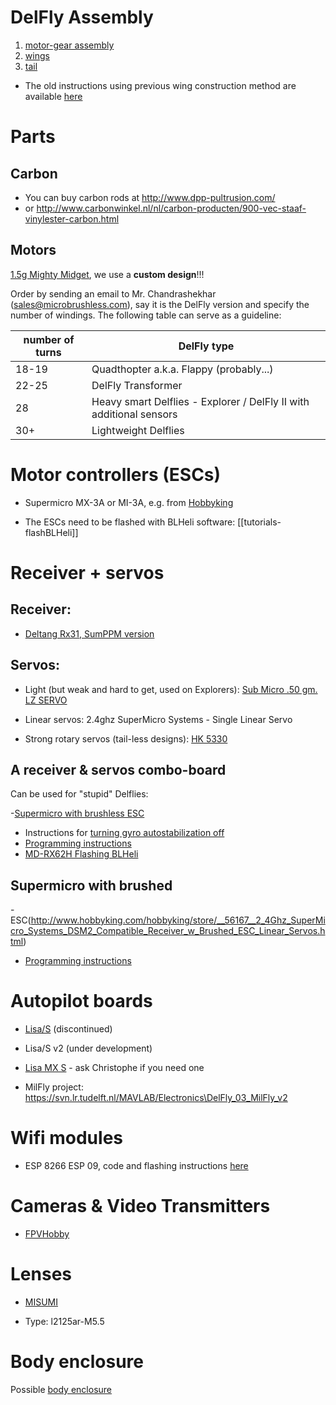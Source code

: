 # DelFly Assembly

  1. [motor-gear assembly](https://github.com/tudelft/mavlab/blob/master/pdf/delfly/A-motorGearAssembly.pdf)
  2. [wings](https://github.com/tudelft/mavlab/blob/master/pdf/delfly/B-wingConstruction.pdf)
  3. [tail](https://github.com/tudelft/mavlab/blob/master/pdf/delfly/C-tailConstruction.pdf)


 -  The old instructions using previous wing construction method are available [here](https://github.com/tudelft/mavlab/blob/master/pdf/delfly/delfly.assembly.2014.pdf)


# Parts

## Carbon

 - You can buy carbon rods at http://www.dpp-pultrusion.com/
 - or http://www.carbonwinkel.nl/nl/carbon-producten/900-vec-staaf-vinylester-carbon.html

## Motors

[1.5g Mighty Midget](http://microbrushless.com/products/micro-uav-propulsion/1-5gm-mighty-midget-motors/), we use a **custom design**!!!

Order by sending an email to Mr. Chandrashekhar (sales@microbrushless.com), say it is the DelFly version and specify the number of windings. The following table can serve as a guideline:

| number of turns | DelFly type |
| --- | --- |
| 18-19 | Quadthopter a.k.a. Flappy (probably...) |
| 22-25 | DelFly Transformer |
| 28 | Heavy smart Delflies - Explorer / DelFly II with additional sensors |
| 30+ | Lightweight Delflies |

# Motor controllers (ESCs)

- Supermicro MX-3A or MI-3A, e.g. from [Hobbyking](http://www.hobbyking.com/hobbyking/store/__44697__SuperMicro_Systems_Brushless_ESC_3A_Mi_3A.html)

- The ESCs need to be flashed with BLHeli software: [[tutorials-flashBLHeli]]

# Receiver + servos

## Receiver:

 - [Deltang Rx31, SumPPM version](http://www.deltang.co.uk/rx31b.htm)

## Servos:

- Light (but weak and hard to get, used on Explorers): [Sub  Micro  .50 gm.  LZ    SERVO](http://microflierradio.com/UltraSubMicroServos.html)  

- Linear servos: 2.4ghz SuperMicro Systems - Single Linear Servo

- Strong rotary servos (tail-less designs): [HK 5330](https://hobbyking.com/en_us/hobbykingtm-hk-5330-ultra-micro-digital-servo-0-17kg-0-04sec-1-9g.html?___store=en_us)

## A receiver & servos combo-board

Can be used for "stupid" Delflies:

 -[Supermicro with brushless ESC](http://www.hobbyking.com/hobbyking/store/__56166__2_4Ghz_SuperMicro_Systems_DSM2_Compatible_Receiver_w_Brushless_ESC_Linear_Servos.html)

- Instructions for [turning gyro autostabilization off](https://svn.lr.tudelft.nl/trac/MAVLAB/attachment/wiki/delflyEquipment/Turning_stabilization_off.txt)
- [Programming instructions](http://www.hobbyking.com/hobbyking/store/uploads/454997728X86361X35.pdf)
- [MD-RX62H Flashing BLHeli](https://svn.lr.tudelft.nl/trac/MAVLAB/wiki/electronics/MDRX62H)

## Supermicro with brushed 
 
 -ESC(http://www.hobbyking.com/hobbyking/store/__56167__2_4Ghz_SuperMicro_Systems_DSM2_Compatible_Receiver_w_Brushed_ESC_Linear_Servos.html)

- [Programming instructions](http://www.hobbyking.com/hobbyking/store/uploads/213817245X103718X6.pdf)


# Autopilot boards

 - [Lisa/S](https://1bitsquared.com/products/lisa-s)  (discontinued)

 - Lisa/S v2 (under development)

 - [Lisa MX S](https://wiki.paparazziuav.org/wiki/Lisa/MXS_v1.0) - ask Christophe if you need one

 - MilFly project: https://svn.lr.tudelft.nl/MAVLAB/Electronics\DelFly_03_MilFly_v2

# Wifi modules

- ESP 8266 ESP 09, code and flashing instructions [here](https://github.com/paparazzi/esp8266_udp_firmware/tree/master)

# Cameras & Video Transmitters

 - [FPVHobby](http://www.fpvhobby.com/)

# Lenses

 - [MISUMI](http://www.misumi.com.tw/)

 - Type: l2125ar-M5.5

# Body enclosure
Possible [body enclosure](delflyBodyEnclosure)
